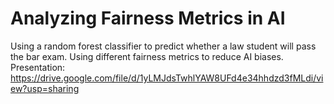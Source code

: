 # Analyzing Fairness Metrics in AI
Using a random forest classifier to predict whether a law student will pass the bar exam. Using different fairness metrics to reduce AI biases.
Presentation: https://drive.google.com/file/d/1yLMJdsTwhlYAW8UFd4e34hhdzd3fMLdi/view?usp=sharing
